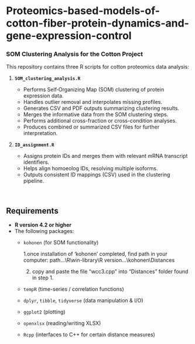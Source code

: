 # Proteomics-based-models-of-cotton-fiber-protein-dynamics-and-gene-expression-control

### SOM Clustering Analysis for the Cotton Project

This repository contains three R scripts for cotton proteomics data analysis:

1. **`SOM_clustering_analysis.R`**  
   - Performs Self‐Organizing Map (SOM) clustering of protein expression data.
   - Handles outlier removal and interpolates missing profiles.
   - Generates CSV and PDF outputs summarizing clustering results.
   - Merges the informative data from the SOM clustering steps.
   - Performs additional cross-fraction or cross-condition analyses.
   - Produces combined or summarized CSV files for further interpretation.

2. **`ID_assignment.R`**  
   - Assigns protein IDs and merges them with relevant mRNA transcript identifiers.
   - Helps align homoeolog IDs, resolving multiple isoforms.
   - Outputs consistent ID mappings (CSV) used in the clustering pipeline.

<br />

## Requirements

- **R version 4.2 or higher**  
- The following packages:
  - `kohonen` (for SOM functionality)
    
    1.once installation of ‘kohonen’ completed, find path in your computer:
     path...\R\win-library\R version...\kohonen\Distances
    
    2. copy and paste the file “wcc3.cpp” into “Distances” folder found in step 1.
       
  - `tempR` (time-series / correlation functions)
  - `dplyr`, `tibble`, `tidyverse` (data manipulation & I/O)
  - `ggplot2` (plotting)
  - `openxlsx` (reading/writing XLSX)
  - `Rcpp` (interfaces to C++ for certain distance measures)

